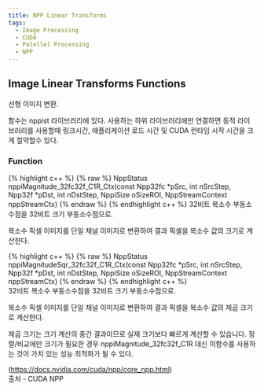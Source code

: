 ```yaml
---
title: NPP Linear Transforms
tags:
  - Image Processing
  - CUDA
  - Palellel Processing
  - NPP
---
```


## Image Linear Transforms Functions
선형 이미지 변환.

 함수는 nppist 라이브러리에 있다. 사용하는 하위 라이브러리에만 연결하면 동적 라이브러리를 사용할때 링크시간, 애플리케이션 로드 시간 및 CUDA 런타임 시작 시간을 크게 절약할수 있다.
 
<!--more-->
### Function

{% highlight c++ %}
  {% raw %}
  NppStatus nppiMagnitude_32fc32f_C1R_Ctx(const Npp32fc *pSrc, int nSrcStep, Npp32f *pDst, int nDstStep, NppiSize oSizeROI, NppStreamContext nppStreamCtx)
  {% endraw %}
{% endhighlight c++ %}
32비트 복소수 부동소수점을 32비트 크기 부동소수점으로.

복소수 픽셀 이미지를 단일 채널 이미지로 변환하여 결과 픽셀을 복소수 값의 크기로 계산한다.

{% highlight c++ %}
  {% raw %}
  NppStatus nppiMagnitudeSqr_32fc32f_C1R_Ctx(const Npp32fc *pSrc, int nSrcStep, Npp32f *pDst, int nDstStep, NppiSize oSizeROI, NppStreamContext nppStreamCtx)
  {% endraw %}
{% endhighlight c++ %}  
 32비트 복소수 부동소수점을 32비트 크기 부동소수점으로.  
  
 복소수 픽셀 이미지를 단일 채널 이미지로 변환하여 결과 픽셀을 복소수 값의 제곱 크기로 계산한다.

  제곱 크기는 크기 계산의 중간 결과이므로 실제 크기보다 빠르게 계산할 수 있습니다. 정렬/비교에만 크기가 필요한 경우 nppiMagnitude_32fc32f_C1R 대신 이함수를 사용하는 것이 가치 있는 성능 최적화가 될 수 있다.

 (https://docs.nvidia.com/cuda/npp/core_npp.html)  
출처 - CUDA NPP